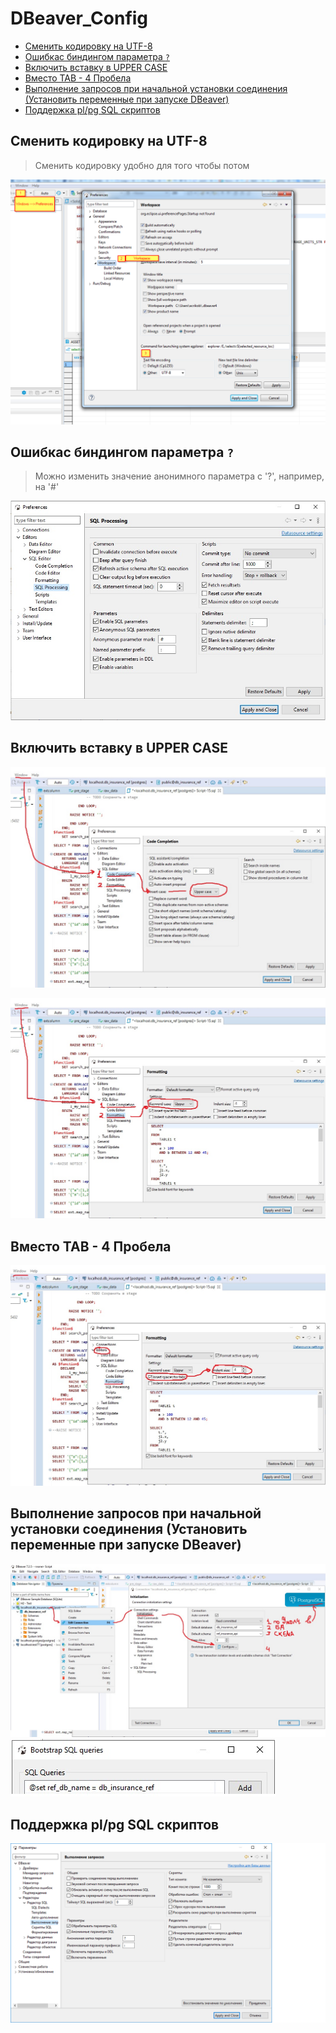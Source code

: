 # DBeaver_Config 

<!-- MarkdownTOC autolink="true" -->

- [Сменить кодировку на UTF-8](#%D0%A1%D0%BC%D0%B5%D0%BD%D0%B8%D1%82%D1%8C-%D0%BA%D0%BE%D0%B4%D0%B8%D1%80%D0%BE%D0%B2%D0%BA%D1%83-%D0%BD%D0%B0-utf-8)
- [Ошибкас биндингом параметра `?`](#%D0%9E%D1%88%D0%B8%D0%B1%D0%BA%D0%B0%D1%81-%D0%B1%D0%B8%D0%BD%D0%B4%D0%B8%D0%BD%D0%B3%D0%BE%D0%BC-%D0%BF%D0%B0%D1%80%D0%B0%D0%BC%D0%B5%D1%82%D1%80%D0%B0-)
- [Включить вставку в UPPER CASE](#%D0%92%D0%BA%D0%BB%D1%8E%D1%87%D0%B8%D1%82%D1%8C-%D0%B2%D1%81%D1%82%D0%B0%D0%B2%D0%BA%D1%83-%D0%B2-upper-case)
- [Вместо TAB - 4 Пробела](#%D0%92%D0%BC%D0%B5%D1%81%D1%82%D0%BE-tab---4-%D0%9F%D1%80%D0%BE%D0%B1%D0%B5%D0%BB%D0%B0)
- [Выполнение запросов при начальной установки соединения \(Установить переменные при запуске DBeaver\)](#%D0%92%D1%8B%D0%BF%D0%BE%D0%BB%D0%BD%D0%B5%D0%BD%D0%B8%D0%B5-%D0%B7%D0%B0%D0%BF%D1%80%D0%BE%D1%81%D0%BE%D0%B2-%D0%BF%D1%80%D0%B8-%D0%BD%D0%B0%D1%87%D0%B0%D0%BB%D1%8C%D0%BD%D0%BE%D0%B9-%D1%83%D1%81%D1%82%D0%B0%D0%BD%D0%BE%D0%B2%D0%BA%D0%B8-%D1%81%D0%BE%D0%B5%D0%B4%D0%B8%D0%BD%D0%B5%D0%BD%D0%B8%D1%8F-%D0%A3%D1%81%D1%82%D0%B0%D0%BD%D0%BE%D0%B2%D0%B8%D1%82%D1%8C-%D0%BF%D0%B5%D1%80%D0%B5%D0%BC%D0%B5%D0%BD%D0%BD%D1%8B%D0%B5-%D0%BF%D1%80%D0%B8-%D0%B7%D0%B0%D0%BF%D1%83%D1%81%D0%BA%D0%B5-dbeaver)
- [Поддержка pl/pg SQL скриптов](#%D0%9F%D0%BE%D0%B4%D0%B4%D0%B5%D1%80%D0%B6%D0%BA%D0%B0-plpg-sql-%D1%81%D0%BA%D1%80%D0%B8%D0%BF%D1%82%D0%BE%D0%B2)

<!-- /MarkdownTOC -->

## Сменить кодировку на UTF-8

> Сменить кодировку удобно для того чтобы потом 

![change_encoding](./images/DBeaver/Change_encoding.jpg)

## Ошибкас биндингом параметра `?`

> Можно изменить значение анонимного параметра с '?', например, на '#'

![Anonymous_parameter_mark](./images/DBeaver/Anonymous_parameter_mark.jpg)

## Включить вставку в UPPER CASE 

![Upper_case_1_from_2](./images/DBeaver/Upper_case_1_from_2.jpg)

![Upper_case_2_from_2](./images/DBeaver/Upper_case_2_from_2.jpg)


## Вместо TAB - 4 Пробела

![Tab_to_4_spaces](./images/DBeaver/Tab_to_4_spaces.jpg)

## Выполнение запросов при начальной установки соединения (Установить переменные при запуске DBeaver)

![Bootstrap_queries_1_from_2](./images/DBeaver/Bootstrap_queries_1_from_2.jpg)
![Bootstrap_queries_2_from_2](./images/DBeaver/Bootstrap_queries_2_from_2.jpg)

## Поддержка pl/pg SQL скриптов

![Plpgsql_scripts](./images/DBeaver/Plpgsql_scripts.jpg)
